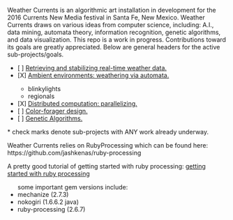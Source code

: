 Weather Currents is an algorithmic art installation in development
for the 2016 Currents New Media festival in Santa Fe, New Mexico.
Weather Currents draws on various ideas from computer science,
including: A.I., data mining, automata theory, information recognition,
genetic algorithms, and data visualization. This repo is a work
in progress. Contributions toward its goals are greatly appreciated.
Below are general headers for the active sub-projects/goals.

<ul>
<li> [ ] <a href="/weather">Retrieving and stabilizing real-time weather data.</a></li>

<li> [X] <a href="/ambient_environment">Ambient environments: weathering via automata.</a></li>
<ul>
<li>blinkylights</li>
<li>regionals</li>
</ul>

<li> [X] <a href="/distributed_processes">Distributed computation: parallelizing.</a></li>

<li> [ ] <a href="/color_foragers">Color-forager design.</a></li>

<li> [ ] <a href="/genetic_algorithms">Genetic Algorithms.</a></li>
</ul>

<p>* check marks denote sub-projects with ANY work already underway.</p>

<p>
Weather Currents relies on RubyProcessing which can be found here:
https://github.com/jashkenas/ruby-processing
</p>
<p>
A pretty good tutorial of getting started with ruby processing:
<a href="https://blog.engineyard.com/2015/getting-started-with-ruby-processing"> getting started with ruby processing</a>
</p>
<ul>some important gem versions include:<br>
<li>mechanize (2.7.3)</li>
<li>nokogiri (1.6.6.2 java)</li>
<li>ruby-processing (2.6.7)</li>
</ul>
